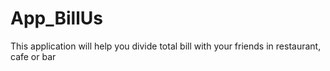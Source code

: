 # App_BillUs
This application will help you divide total bill with your friends in restaurant, cafe or bar
